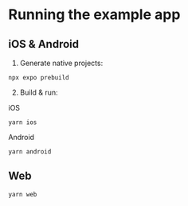 # Running the example app

## iOS & Android

1. Generate native projects:

```
npx expo prebuild
```

2. Build & run:

iOS

```
yarn ios
```

Android

```
yarn android
```

## Web

```
yarn web
```
